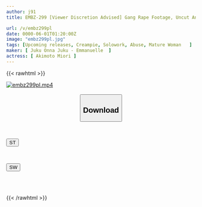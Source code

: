 ```yaml
---
author: j91
title: EMBZ-299 [Viewer Discretion Advised] Gang Rape Footage, Uncut And Unedited "Record Of Rape Crimes Against Women" Infinite Climax! Unconscious With Chloroform And A Stun Gun, Confused With Aphrodisiacs, A Relentless Continuous Pursuit Of Creampie Pistons On A Mature Wife Who Violently Resists! She Is Penetrated To The Depths Of Her Uterus, Destroyed And Fallen... Miori Akimoto

url: /v/embz299pl
date: 0000-06-01T01:20:00Z
image: "embz299pl.jpg"
tags: [Upcoming releases, Creampie, Solowork, Abuse, Mature Woman	]
maker: [ Juku Onna Juku - Emmanuelle  ]
actress: [ Akimoto Miori ]
---
```



{{< rawhtml >}}

<div class="video" data-videoid="pending_link_2.html">
    <a href="javascript:;">
        <img src="/v/embz299pl/embz299pl.jpg" width="WIDTH" height="HEIGHT" alt="embz299pl.mp4" loading="lazy">
    </a>
</div>

<script type="text/javascript" src="https://j91.asia/asset/on-demand-pend.js"></script>

<br>
  <link rel="stylesheet" href="https://j91.asia/asset/bs5.css">
  
  <center>
  <button class="btn btn-primary" type="button" data-bs-toggle="collapse" data-bs-target=".multi-collapse" aria-expanded="false" aria-controls="multiCollapseExample1 multiCollapseExample2"><h2>Download</h2></button></center>
</p>
<div class="row">
  <div class="col">
    <div class="collapse multi-collapse" id="multiCollapseExample1">
      <div class="card card-body">
	      	      <br>
<div class="buttons">  
<p><a href="https://j91.asia/pending_link_2.html" target="_blank"><button class="btn-hover color-3"><i class="fa fa-download"></i> ST</button></a></p></div>
    </div>
  </div>
</div>
  <div class="col">
    <div class="collapse multi-collapse" id="multiCollapseExample2">
      <div class="card card-body">
	      <br>
<div class="buttons">
<p><a href="https://j91.asia/pending_link_2.html" target="_blank"><button class="btn-hover color-2"><i class="fa fa-download"></i> SW</button></a></p></div>
<br><br>
      </div>
    </div>
  </div>
</div>

{{< /rawhtml >}}